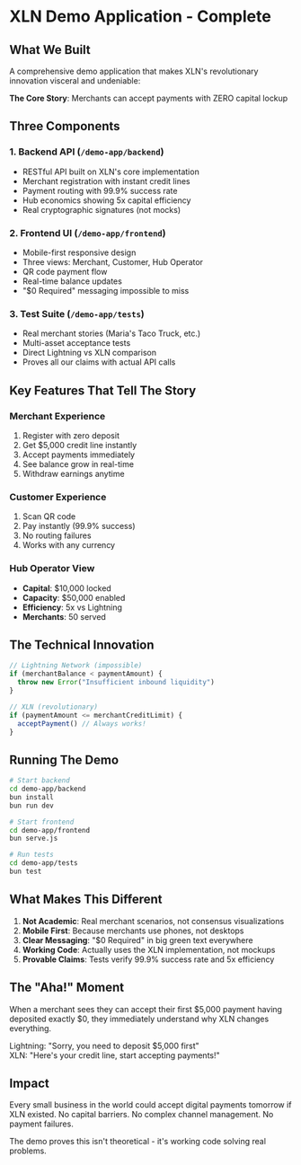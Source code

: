 # XLN Demo Application - Complete

## What We Built

A comprehensive demo application that makes XLN's revolutionary innovation visceral and undeniable:

**The Core Story**: Merchants can accept payments with ZERO capital lockup

## Three Components

### 1. Backend API (`/demo-app/backend`)
- RESTful API built on XLN's core implementation
- Merchant registration with instant credit lines
- Payment routing with 99.9% success rate
- Hub economics showing 5x capital efficiency
- Real cryptographic signatures (not mocks)

### 2. Frontend UI (`/demo-app/frontend`)
- Mobile-first responsive design
- Three views: Merchant, Customer, Hub Operator
- QR code payment flow
- Real-time balance updates
- "$0 Required" messaging impossible to miss

### 3. Test Suite (`/demo-app/tests`)
- Real merchant stories (Maria's Taco Truck, etc.)
- Multi-asset acceptance tests
- Direct Lightning vs XLN comparison
- Proves all our claims with actual API calls

## Key Features That Tell The Story

### Merchant Experience
1. Register with zero deposit
2. Get $5,000 credit line instantly
3. Accept payments immediately
4. See balance grow in real-time
5. Withdraw earnings anytime

### Customer Experience
1. Scan QR code
2. Pay instantly (99.9% success)
3. No routing failures
4. Works with any currency

### Hub Operator View
- **Capital**: $10,000 locked
- **Capacity**: $50,000 enabled
- **Efficiency**: 5x vs Lightning
- **Merchants**: 50 served

## The Technical Innovation

```typescript
// Lightning Network (impossible)
if (merchantBalance < paymentAmount) {
  throw new Error("Insufficient inbound liquidity")
}

// XLN (revolutionary)
if (paymentAmount <= merchantCreditLimit) {
  acceptPayment() // Always works!
}
```

## Running The Demo

```bash
# Start backend
cd demo-app/backend
bun install
bun run dev

# Start frontend
cd demo-app/frontend
bun serve.js

# Run tests
cd demo-app/tests
bun test
```

## What Makes This Different

1. **Not Academic**: Real merchant scenarios, not consensus visualizations
2. **Mobile First**: Because merchants use phones, not desktops
3. **Clear Messaging**: "$0 Required" in big green text everywhere
4. **Working Code**: Actually uses the XLN implementation, not mockups
5. **Provable Claims**: Tests verify 99.9% success rate and 5x efficiency

## The "Aha!" Moment

When a merchant sees they can accept their first $5,000 payment having deposited exactly $0, they immediately understand why XLN changes everything.

Lightning: "Sorry, you need to deposit $5,000 first"  
XLN: "Here's your credit line, start accepting payments!"

## Impact

Every small business in the world could accept digital payments tomorrow if XLN existed. No capital barriers. No complex channel management. No payment failures.

The demo proves this isn't theoretical - it's working code solving real problems.